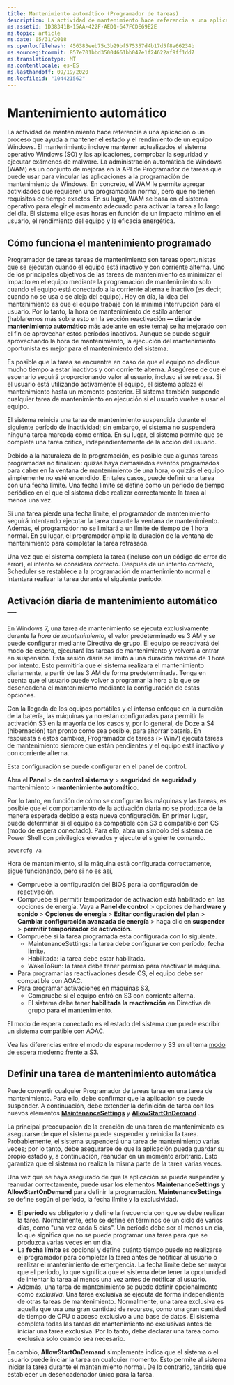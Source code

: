 ```yaml
---
title: Mantenimiento automático (Programador de tareas)
description: La actividad de mantenimiento hace referencia a una aplicación o un proceso que ayuda a mantener el estado y el rendimiento de un equipo Windows.
ms.assetid: 1D38341B-15AA-422F-AED1-647FCDE69E2E
ms.topic: article
ms.date: 05/31/2018
ms.openlocfilehash: 456383eeb75c3b29bf575357d4b17d5f8a66234b
ms.sourcegitcommit: 857e701bbd35004661bb047e1f24622af9ff1dd7
ms.translationtype: MT
ms.contentlocale: es-ES
ms.lasthandoff: 09/19/2020
ms.locfileid: "104421562"
---
```

# <a name="automatic-maintenance"></a>Mantenimiento automático

La actividad de mantenimiento hace referencia a una aplicación o un proceso que ayuda a mantener el estado y el rendimiento de un equipo Windows. El mantenimiento incluye mantener actualizados el sistema operativo Windows (SO) y las aplicaciones, comprobar la seguridad y ejecutar exámenes de malware. La administración automática de Windows (WAM) es un conjunto de mejoras en la API de Programador de tareas que puede usar para vincular las aplicaciones a la programación de mantenimiento de Windows. En concreto, el WAM le permite agregar actividades que requieren una programación normal, pero que no tienen requisitos de tiempo exactos. En su lugar, WAM se basa en el sistema operativo para elegir el momento adecuado para activar la tarea a lo largo del día. El sistema elige esas horas en función de un impacto mínimo en el usuario, el rendimiento del equipo y la eficacia energética.

## <a name="how-scheduled-maintenance-works"></a>Cómo funciona el mantenimiento programado

Programador de tareas tareas de mantenimiento son tareas oportunistas que se ejecutan cuando el equipo está inactivo y con corriente alterna. Uno de los principales objetivos de las tareas de mantenimiento es minimizar el impacto en el equipo mediante la programación de mantenimiento solo cuando el equipo está conectado a la corriente alterna e inactivo (es decir, cuando no se usa o se aleja del equipo). Hoy en día, la idea del mantenimiento es que el equipo trabaje con la mínima interrupción para el usuario. Por lo tanto, la hora de mantenimiento de estilo anterior (hablaremos más sobre esto en la sección reactivación **&mdash; diaria de mantenimiento automático** más adelante en este tema) se ha mejorado con el fin de aprovechar estos períodos inactivos. Aunque se puede seguir aprovechando la hora de mantenimiento, la ejecución del mantenimiento oportunista es mejor para el mantenimiento del sistema.

Es posible que la tarea se encuentre en caso de que el equipo no dedique mucho tiempo a estar inactivos y con corriente alterna. Asegúrese de que el escenario seguirá proporcionando valor al usuario, incluso si se retrasa. Si el usuario está utilizando activamente el equipo, el sistema aplaza el mantenimiento hasta un momento posterior. El sistema también suspende cualquier tarea de mantenimiento en ejecución si el usuario vuelve a usar el equipo.

El sistema reinicia una tarea de mantenimiento suspendida durante el siguiente período de inactividad; sin embargo, el sistema no suspenderá ninguna tarea marcada como crítica. En su lugar, el sistema permite que se complete una tarea crítica, independientemente de la acción del usuario.

Debido a la naturaleza de la programación, es posible que algunas tareas programadas no finalicen: quizás haya demasiados eventos programados para caber en la ventana de mantenimiento de una hora, o quizás el equipo simplemente no esté encendido. En tales casos, puede definir una tarea con una fecha límite. Una fecha límite se define como un período de tiempo periódico en el que el sistema debe realizar correctamente la tarea al menos una vez.

Si una tarea pierde una fecha límite, el programador de mantenimiento seguirá intentando ejecutar la tarea durante la ventana de mantenimiento. Además, el programador no se limitará a un límite de tiempo de 1 hora normal. En su lugar, el programador amplía la duración de la ventana de mantenimiento para completar la tarea retrasada.

Una vez que el sistema completa la tarea (incluso con un código de error de error), el intento se considera correcto. Después de un intento correcto, Scheduler se restablece a la programación de mantenimiento normal e intentará realizar la tarea durante el siguiente período.

## <a name="automatic-maintenancemdashdaily-wakeup"></a>Activación diaria de mantenimiento automático &mdash;

En Windows 7, una tarea de mantenimiento se ejecuta exclusivamente durante la *hora de mantenimiento*, el valor predeterminado es 3 AM y se puede configurar mediante Directiva de grupo. El equipo se reactivará del modo de espera, ejecutará las tareas de mantenimiento y volverá a entrar en suspensión. Esta sesión diaria se limitó a una duración máxima de 1 hora por intento. Esto permitiría que el sistema realizara el mantenimiento diariamente, a partir de las 3 AM de forma predeterminada. Tenga en cuenta que el usuario puede volver a programar la hora a la que se desencadena el mantenimiento mediante la configuración de estas opciones.

Con la llegada de los equipos portátiles y el intenso enfoque en la duración de la batería, las máquinas ya no están configuradas para permitir la activación S3 en la mayoría de los casos y, por lo general, de Doze a S4 (hibernación) tan pronto como sea posible, para ahorrar batería. En respuesta a estos cambios, Programador de tareas (> Win7) ejecuta tareas de mantenimiento siempre que están pendientes y el equipo está inactivo y con corriente alterna.

Esta configuración se puede configurar en el panel de control.

Abra el **Panel**  >  **de control sistema y**  >  **seguridad de seguridad y** mantenimiento  >  **mantenimiento automático**.

Por lo tanto, en función de cómo se configuran las máquinas y las tareas, es posible que el comportamiento de la activación diaria no se produzca de la manera esperada debido a esta nueva configuración. En primer lugar, puede determinar si el equipo es compatible con S3 o compatible con CS (modo de espera conectado).
Para ello, abra un símbolo del sistema de Power Shell con privilegios elevados y ejecute el siguiente comando.

```console
powercfg /a
```

Hora de mantenimiento, si la máquina está configurada correctamente, sigue funcionando, pero si no es así,
  - Compruebe la configuración del BIOS para la configuración de reactivación. 
  - Compruebe si permitir temporizador de activación está habilitado en las opciones de energía.
    Vaya a **Panel de control**  >  opciones **de hardware y sonido**  >  **Opciones de energía**  >  **Editar configuración del plan**  >  **Cambiar configuración avanzada de energía** > haga clic en **suspender**  >  **permitir temporizador de activación**.
  - Compruebe si la tarea programada está configurada con lo siguiente.
      * MaintenanceSettings: la tarea debe configurarse con período, fecha límite.
      * Habilitada: la tarea debe estar habilitada.
      * WakeToRun: la tarea debe tener permiso para reactivar la máquina.
  - Para programar las reactivaciones desde CS, el equipo debe ser compatible con AOAC.
  - Para programar activaciones en máquinas S3,
      * Compruebe si el equipo entró en S3 con corriente alterna.
      * El sistema debe tener **habilitada la reactivación** en Directiva de grupo para el mantenimiento.
 
El modo de espera conectado es el estado del sistema que puede escribir un sistema compatible con AOAC.

Vea las diferencias entre el modo de espera moderno y S3 en el tema [modo de espera moderno frente a S3](/windows-hardware/design/device-experiences/modern-standby-vs-s3).

## <a name="defining-an-automatic-maintenance-task"></a>Definir una tarea de mantenimiento automática

Puede convertir cualquier Programador de tareas tarea en una tarea de mantenimiento. Para ello, debe confirmar que la aplicación se puede suspender. A continuación, debe extender la definición de tarea con los nuevos elementos [**MaintenanceSettings**](taskschedulerschema-maintenancesettings-maintenancesettingstype-element.md) y [**AllowStartOnDemand**](taskschedulerschema-allowstartondemand-settingstype-element.md) .

La principal preocupación de la creación de una tarea de mantenimiento es asegurarse de que el sistema puede suspender y reiniciar la tarea. Probablemente, el sistema suspenderá una tarea de mantenimiento varias veces; por lo tanto, debe asegurarse de que la aplicación pueda guardar su propio estado y, a continuación, reanudar en un momento arbitrario. Esto garantiza que el sistema no realiza la misma parte de la tarea varias veces.

Una vez que se haya asegurado de que la aplicación se puede suspender y reanudar correctamente, puede usar los elementos **MaintenanceSettings** y **AllowStartOnDemand** para definir la programación. **MaintenanceSettings** se define según el período, la fecha límite y la exclusividad.

-   El **período** es obligatorio y define la frecuencia con que se debe realizar la tarea. Normalmente, esto se define en términos de un ciclo de varios días, como "una vez cada 5 días". Un período debe ser al menos un día, lo que significa que no se puede programar una tarea para que se produzca varias veces en un día.
-   La **fecha límite** es opcional y define cuánto tiempo puede no realizarse el programador para completar la tarea antes de notificar al usuario o realizar el mantenimiento de emergencia. La fecha límite debe ser mayor que el período, lo que significa que el sistema debe tener la oportunidad de intentar la tarea al menos una vez antes de notificar al usuario.
-   Además, una tarea de mantenimiento se puede definir opcionalmente como *exclusiva*. Una tarea exclusiva se ejecuta de forma independiente de otras tareas de mantenimiento. Normalmente, una tarea exclusiva es aquella que usa una gran cantidad de recursos, como una gran cantidad de tiempo de CPU o acceso exclusivo a una base de datos. El sistema completa todas las tareas de mantenimiento no exclusivas antes de iniciar una tarea exclusiva. Por lo tanto, debe declarar una tarea como exclusiva solo cuando sea necesario.

En cambio, **AllowStartOnDemand** simplemente indica que el sistema o el usuario puede iniciar la tarea en cualquier momento. Esto permite al sistema iniciar la tarea durante el mantenimiento normal. De lo contrario, tendría que establecer un desencadenador único para la tarea.
